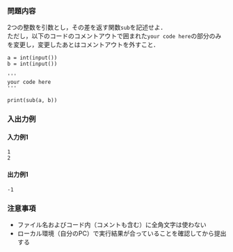 ### 問題内容
2つの整数を引数とし，その差を返す関数`sub`を記述せよ．  
ただし，以下のコードのコメントアウトで囲まれた``your code here``の部分のみを変更し，変更したあとはコメントアウトを外すこと．

```
a = int(input())
b = int(input())

'''
your code here
'''

print(sub(a, b))
```


### 入出力例
#### 入力例1
```
1
2
```

#### 出力例1
```
-1
```

### 注意事項

- ファイル名およびコード内（コメントも含む）に全角文字は使わない  
- ローカル環境（自分のPC）で実行結果が合っていることを確認してから提出する
